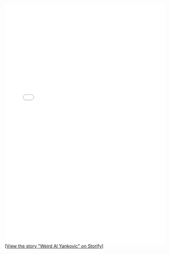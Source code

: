 <div class="storify"><iframe src="//storify.com/Mosaic/weird-al-yankovic/embed?border=false" width="100%" height=750 frameborder=no allowtransparency=true></iframe><script src="//storify.com/Mosaic/weird-al-yankovic.js?border=false"></script><noscript>[<a href="//storify.com/Mosaic/weird-al-yankovic" target="_blank">View the story "Weird Al Yankovic" on Storify</a>]</noscript></div>
